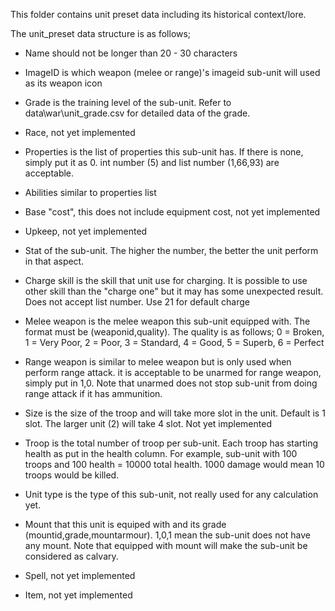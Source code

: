 This folder contains unit preset data including its historical context/lore.

The unit_preset data structure is as follows;

- Name should not be longer than 20 - 30 characters

- ImageID is which weapon (melee or range)'s imageid sub-unit will used as its weapon icon

- Grade is the training level of the sub-unit. Refer to data\war\unit_grade.csv for detailed data of the grade.

- Race, not yet implemented

- Properties is the list of properties this sub-unit has. If there is none, simply put it as 0. int number (5) and list number (1,66,93) are acceptable.

- Abilities similar to properties list

- Base "cost", this does not include equipment cost, not yet implemented

- Upkeep, not yet implemented

- Stat of the sub-unit. The higher the number, the better the unit perform in that aspect.

- Charge skill is the skill that unit use for charging. It is possible to use other skill than the "charge one" but it may has some unexpected result. Does not accept list number. Use 21 for default charge

- Melee weapon is the melee weapon this sub-unit equipped with. The format must be (weaponid,quality). The quality is as follows; 0 = Broken, 1 = Very Poor, 2 = Poor, 3 = Standard, 4 = Good, 5 = Superb, 6 = Perfect

- Range weapon is similar to melee weapon but is only used when perform range attack. it is acceptable to be unarmed for range weapon, simply put in 1,0. Note that unarmed does not stop sub-unit from doing range attack if it has ammunition.

- Size is the size of the troop and will take more slot in the unit. Default is 1 slot. The larger unit (2) will take 4 slot. Not yet implemented

- Troop is the total number of troop per sub-unit. Each troop has starting health as put in the health column. For example, sub-unit with 100 troops and 100 health = 10000 total health. 1000 damage would mean 10 troops would be killed.

- Unit type is the type of this sub-unit, not really used for any calculation yet.

- Mount that this unit is equiped with and its grade (mountid,grade,mountarmour). 1,0,1 mean the sub-unit does not have any mount. Note that equipped with mount will make the sub-unit be considered as calvary.

- Spell, not yet implemented

- Item, not yet implemented